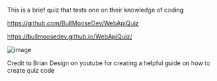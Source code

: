 This is a brief quiz that tests one on their knowledge of coding

https://github.com/BullMooseDev/WebApiQuiz

https://bullmoosedev.github.io/WebApiQuiz/

![image](https://user-images.githubusercontent.com/95316362/150699367-7e976690-3d0c-45b4-b387-c57499afe132.png)

Credit to Brian Design on youtube for creating a helpful guide on how to create quiz code
